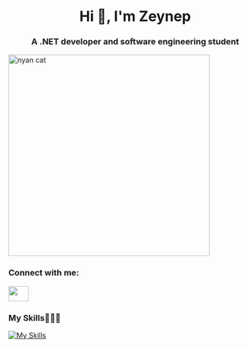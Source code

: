 
<h1 align="center">Hi 👋, I'm Zeynep </h1>
<h3 align="center">A .NET developer and software engineering student</h3>
<img align="center" alt="nyan cat" width="400" src="https://i0.wp.com/www.printmag.com/wp-content/uploads/2021/02/4cbe8d_f1ed2800a49649848102c68fc5a66e53mv2.gif?resize=476%2C280&ssl=1">





<h3 align="left">Connect with me:</h3>
<p align="left">
<a href="https://www.linkedin.com/in/pamuk-zeynep-sar%C4%B1-00b78324a/" target="blank"><img align="center" src="https://raw.githubusercontent.com/rahuldkjain/github-profile-readme-generator/master/src/images/icons/Social/linked-in-alt.svg" height="30" width="40" /></a>



### My Skills🌵🌵🌵

[![My Skills](https://skills.thijs.gg/icons?i=js,html,css,c,cs,cpp,mysql,kotlin)](https://skills.thijs.gg)

